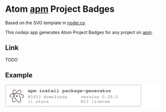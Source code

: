 # Atom [apm](https://github.com/atom/apm) Project Badges

Based on the SVG template in [nodei.co](https://nodei.co/)

This nodejs app generates Atom Project Badges for any project on [apm](https://github.com/atom/apm).

## Link

TODO

## Example

[![apm install package-generator](package-generator.svg)](https://atom.io/packages/package-generator)
